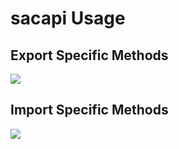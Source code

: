 # sacapi Usage




## Export Specific Methods

![][image-1]


## Import Specific Methods


![][image-2]




[image-1]:	https://raw.githubusercontent.com/SAP-samples/analytics-cloud-export-api-wrapper/master/docs/Images/sacapi_export.png
[image-2]:	https://raw.githubusercontent.com/SAP-samples/analytics-cloud-export-api-wrapper/master/docs/Images/sacapi_import.png